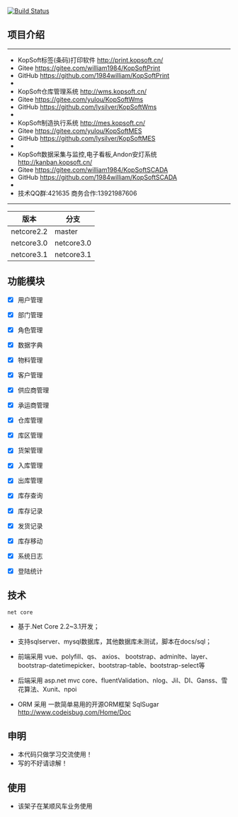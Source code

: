 [![Build Status](https://lysilver.visualstudio.com/kopsoftwms/_apis/build/status/lysilver.KopSoftWms?branchName=master)](https://lysilver.visualstudio.com/kopsoftwms/_build/latest?definitionId=3&branchName=master)

## 项目介绍
****
* KopSoft标签(条码)打印软件 http://print.kopsoft.cn/
* Gitee https://gitee.com/william1984/KopSoftPrint
* GitHub https://github.com/1984william/KopSoftPrint
*
* KopSoft仓库管理系统 http://wms.kopsoft.cn/
* Gitee https://gitee.com/yulou/KopSoftWms
* GitHub https://github.com/lysilver/KopSoftWms
*
* KopSoft制造执行系统 http://mes.kopsoft.cn/
* Gitee https://gitee.com/yulou/KopSoftMES
* GitHub https://github.com/lysilver/KopSoftMES
*
* KopSoft数据采集与监控,电子看板,Andon安灯系统 http://kanban.kopsoft.cn/
* Gitee https://gitee.com/william1984/KopSoftSCADA
* GitHub https://github.com/1984william/KopSoftSCADA
*
* 技术QQ群:421635 商务合作:13921987606
****

|  版本   | 分支  |
|  ----  | ----  |
| netcore2.2  | master |
| netcore3.0  | netcore3.0 |
| netcore3.1  | netcore3.1 |

## 功能模块
- [x] 用户管理
- [x] 部门管理
- [x] 角色管理
- [x] 数据字典
- [x] 物料管理
- [x] 客户管理
- [x] 供应商管理
- [x] 承运商管理
- [x] 仓库管理
- [x] 库区管理
- [x] 货架管理
- [x] 入库管理
- [x] 出库管理
- [x] 库存查询
- [x] 库存记录
- [x] 发货记录
- [x] 库存移动
- [x] 系统日志
- [x] 登陆统计
  

## 技术
`net core`

* 基于.Net Core 2.2~3.1开发；

* 支持sqlserver、mysql数据库，其他数据库未测试，脚本在docs/sql；

* 前端采用 vue、polyfill、qs、 axios、 bootstrap、adminlte、layer、bootstrap-datetimepicker、bootstrap-table、bootstrap-select等

* 后端采用 asp.net mvc core、fluentValidation、nlog、Jil、DI、Ganss、雪花算法、Xunit、npoi

* ORM 采用 一款简单易用的开源ORM框架 SqlSugar http://www.codeisbug.com/Home/Doc


## 申明
* 本代码只做学习交流使用！
* 写的不好请谅解！

## 使用
* 该架子在某顺风车业务使用

